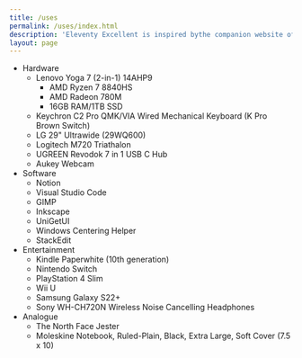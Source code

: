 ```yaml
---
title: /uses
permalink: /uses/index.html
description: 'Eleventy Excellent is inspired bythe companion website of Andy Bell’s talk "Be the browser’s mentor, not its micromanager".'
layout: page
---
```


<ul>
    <li>Hardware
    <ul>
    <li>Lenovo Yoga 7 (2-in-1) 14AHP9
    <ul>
    <li>AMD Ryzen 7 8840HS</li>
    <li>AMD Radeon 780M</li>
    <li>16GB RAM/1TB SSD</li>
    </ul>
    </li>
    <li>Keychron C2 Pro QMK/VIA Wired Mechanical Keyboard (K Pro Brown Switch)</li>
    <li>LG 29" Ultrawide (29WQ600)</li>
    <li>Logitech M720 Triathalon</li>
    <li>UGREEN Revodok 7 in 1 USB C Hub</li>
    <li>Aukey Webcam</li>
    </ul>
    </li>
    <li>Software
    <ul>
    <li>Notion</li>
    <li>Visual Studio Code</li>
    <li>GIMP</li>
    <li>Inkscape</li>
    <li>UniGetUI</li>
    <li>Windows Centering Helper</li>
    <li>StackEdit</li>
    </ul>
    </li>
    <li>Entertainment
    <ul>
    <li>Kindle Paperwhite (10th generation)</li>
    <li>Nintendo Switch</li>
    <li>PlayStation 4 Slim</li>
    <li>Wii U</li>
    <li>Samsung Galaxy S22+</li>
    <li>Sony WH-CH720N Wireless Noise Cancelling Headphones</li>
    </ul>
    </li>
    <li>Analogue
    <ul>
    <li>The North Face Jester</li>
    <li>Moleskine Notebook, Ruled-Plain, Black, Extra Large, Soft Cover (7.5 x 10)</li>
    </ul>
    </li>
    </ul>
    
    
